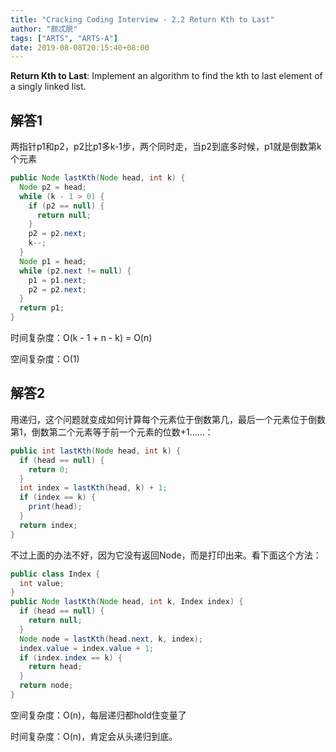 ```yaml
---
title: "Cracking Coding Interview - 2.2 Return Kth to Last"
author: "颇忒脱"
tags: ["ARTS", "ARTS-A"]
date: 2019-08-08T20:15:40+08:00
---
```


<!--more-->

**Return Kth to Last**: Implement an algorithm to find the kth to last element of a singly linked list.

## 解答1

两指针p1和p2，p2比p1多k-1步，两个同时走，当p2到底多时候，p1就是倒数第k个元素

```java
public Node lastKth(Node head, int k) {
  Node p2 = head;
  while (k - 1 > 0) {
    if (p2 == null) {
      return null;
    }
    p2 = p2.next;
    k--;
  }
  Node p1 = head;
  while (p2.next != null) {
    p1 = p1.next;
    p2 = p2.next;
  }
  return p1;
}
```

时间复杂度：O(k - 1 + n - k) = O(n)

空间复杂度：O(1)

## 解答2

用递归，这个问题就变成如何计算每个元素位于倒数第几，最后一个元素位于倒数第1，倒数第二个元素等于前一个元素的位数+1……：

```java
public int lastKth(Node head, int k) {
  if (head == null) {
    return 0;
  }
  int index = lastKth(head, k) + 1;
  if (index == k) {
    print(head);
  }
  return index;
}
```

不过上面的办法不好，因为它没有返回Node，而是打印出来。看下面这个方法：

```java
public class Index {
  int value;
}
public Node lastKth(Node head, int k, Index index) {
  if (head == null) {
    return null;
  }
  Node node = lastKth(head.next, k, index);
  index.value = index.value + 1;
  if (index.index == k) {
    return head;
  }
  return node;
}
```

空间复杂度：O(n)，每层递归都hold住变量了

时间复杂度：O(n)，肯定会从头递归到底。